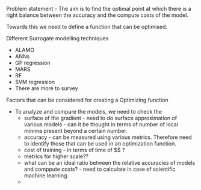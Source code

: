 Problem statement - The aim is to find the optimal point at which there is a right balance between the accuracy and the compute costs of the model.

Towards this we need to define a function that can be optimised.

Different Surrogate modelling techniques

- ALAMO
- ANNs
- GP regression
- MARS
- RF
- SVM regression
- There are more to survey

Factors that can be considered for creating a Optimizing function

- To analyze and compare the models, we need to check the
  - surface of the gradient - need to do surface approximation of various models - can it be thought in terms of number of local minima present beyond a certain number.
  - accuracy - can be measured using various metrics. Therefore need to identify those that can be used in an optimization function.
  - cost of training - in terms of time of $$ ?
  - metrics for higher scale??
  - what can be an ideal ratio between the relative accuracies of models and comppute costs? - need to calculate in case of scientific machine learning.
  -
